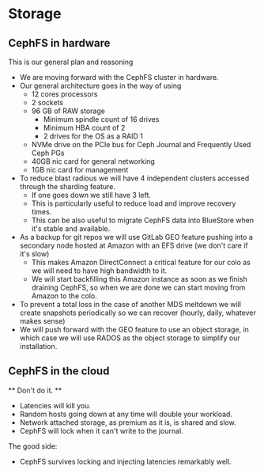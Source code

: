 # Storage

## CephFS in hardware

This is our general plan and reasoning

* We are moving forward with the CephFS cluster in hardware.
* Our general architecture goes in the way of using
  * 12 cores processors
  * 2 sockets
  * 96 GB of RAW storage
    * Minimum spindle count of 16 drives
    * Minimum HBA count of 2
    * 2 drives for the OS as a RAID 1
  * NVMe drive on the PCIe bus for Ceph Journal and Frequently Used Ceph PGs
  * 40GB nic card for general networking
  * 1GB nic card for management
* To reduce blast radious we will have 4 independent clusters accessed through the sharding feature.
  * If one goes down we still have 3 left.
  * This is particularly useful to reduce load and improve recovery times.
  * This can be also useful to migrate CephFS data into BlueStore when it's stable and available.
* As a backup for git repos we will use GitLab GEO feature pushing into a secondary node hosted at Amazon with an EFS drive (we don't care if it's slow)
  * This makes Amazon DirectConnect a critical feature for our colo as we will need to have high bandwidth to it.
  * We will start backfilling this Amazon instance as soon as we finish draining CephFS, so when we are done we can start moving from Amazon to the colo.
* To prevent a total loss in the case of another MDS meltdown we will create snapshots periodically so we can recover (hourly, daily, whatever makes sense)
* We will push forward with the GEO feature to use an object storage, in which case we will use RADOS as the object storage to simplify our installation.


## CephFS in the cloud

** Don't do it. **

* Latencies will kill you.
* Random hosts going down at any time will double your workload.
* Network attached storage, as premium as it is, is shared and slow.
* CephFS will lock when it can't write to the journal.

The good side:

* CephFS survives locking and injecting latencies remarkably well.

